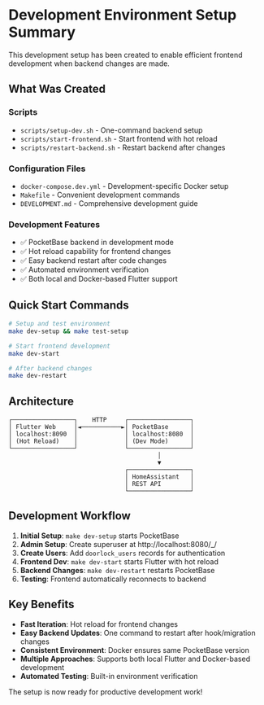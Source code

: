 # Development Environment Setup Summary

This development setup has been created to enable efficient frontend development when backend changes are made.

## What Was Created

### Scripts
- `scripts/setup-dev.sh` - One-command backend setup
- `scripts/start-frontend.sh` - Start frontend with hot reload
- `scripts/restart-backend.sh` - Restart backend after changes

### Configuration Files
- `docker-compose.dev.yml` - Development-specific Docker setup
- `Makefile` - Convenient development commands
- `DEVELOPMENT.md` - Comprehensive development guide

### Development Features
- ✅ PocketBase backend in development mode
- ✅ Hot reload capability for frontend changes
- ✅ Easy backend restart after code changes
- ✅ Automated environment verification
- ✅ Both local and Docker-based Flutter support

## Quick Start Commands

```bash
# Setup and test environment
make dev-setup && make test-setup

# Start frontend development
make dev-start

# After backend changes
make dev-restart
```

## Architecture

```
┌─────────────────┐    HTTP     ┌─────────────────┐
│ Flutter Web     │◄───────────►│ PocketBase      │
│ localhost:8090  │             │ localhost:8080  │
│ (Hot Reload)    │             │ (Dev Mode)      │
└─────────────────┘             └─────────────────┘
                                         │
                                         ▼
                                ┌─────────────────┐
                                │ HomeAssistant   │
                                │ REST API        │
                                └─────────────────┘
```

## Development Workflow

1. **Initial Setup**: `make dev-setup` starts PocketBase
2. **Admin Setup**: Create superuser at http://localhost:8080/_/
3. **Create Users**: Add `doorlock_users` records for authentication  
4. **Frontend Dev**: `make dev-start` starts Flutter with hot reload
5. **Backend Changes**: `make dev-restart` restarts PocketBase
6. **Testing**: Frontend automatically reconnects to backend

## Key Benefits

- **Fast Iteration**: Hot reload for frontend changes
- **Easy Backend Updates**: One command to restart after hook/migration changes
- **Consistent Environment**: Docker ensures same PocketBase version
- **Multiple Approaches**: Supports both local Flutter and Docker-based development
- **Automated Testing**: Built-in environment verification

The setup is now ready for productive development work!